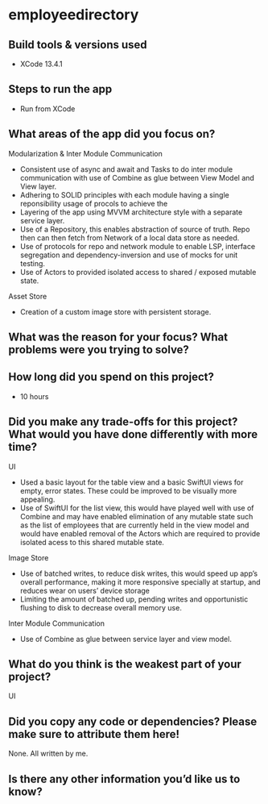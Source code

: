 # employeedirectory

## Build tools & versions used

* XCode 13.4.1

## Steps to run the app

* Run from XCode

## What areas of the app did you focus on?

Modularization & Inter Module Communication
* Consistent use of async and await and Tasks to do inter module communication with use of Combine as glue between View Model and View layer.
* Adhering to SOLID principles with each module having a single reponsibility usage of procols to achieve the 
* Layering of the app using MVVM architecture style with a separate service layer. 
* Use of a Repository, this enables abstraction of source of truth. Repo then can then fetch from Network of a local data store as needed.
* Use of protocols for repo and network module to enable LSP, interface segregation and dependency-inversion and use of mocks for unit testing.
* Use of Actors to provided isolated access to shared / exposed mutable state.

Asset Store
* Creation of a custom image store with persistent storage.

## What was the reason for your focus? What problems were you trying to solve?

## How long did you spend on this project?
* 10 hours

## Did you make any trade-offs for this project? What would you have done differently with more time?

UI
* Used a basic layout for the table view and a basic SwiftUI views for empty, error states. These could be improved to be visually more appealing. 
* Use of SwiftUI for the list view, this would have played well with use of Combine and may have enabled elimination of any mutable state such as the list of employees that are currently held in the view model and would have enabled removal of the Actors which are required to provide isolated acess to this shared mutable state. 

Image Store
* Use of batched writes, to reduce disk writes, this would speed up app’s overall performance, making it more responsive specially at startup, and reduces wear on users’ device storage
* Limiting the amount of batched up, pending writes and opportunistic flushing to disk to decrease overall memory use.

Inter Module Communication
* Use of Combine as glue between service layer and view model.

## What do you think is the weakest part of your project?

UI

## Did you copy any code or dependencies? Please make sure to attribute them here!

None. All written by me.

## Is there any other information you’d like us to know?
